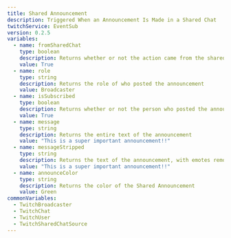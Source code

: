 ```yaml
---
title: Shared Announcement
description: Triggered When an Announcement Is Made in a Shared Chat
twitchService: EventSub
version: 0.2.5
variables:
  - name: fromSharedChat
    type: boolean
    description: Returns whether or not the action came from the shared chat
    value: True
  - name: role
    type: string
    description: Returns the role of who posted the announcement
    value: Broadcaster
  - name: isSubscribed
    type: boolean
    description: Returns whether or not the person who posted the announcement is subscribed
    value: True
  - name: message
    type: string
    description: Returns the entire text of the announcement
    value: "This is a super important announcement!!"    
  - name: messageStripped
    type: string
    description: Returns the text of the announcement, with emotes removed
    value: "This is a super important announcement!!"  
  - name: announceColor
    type: string
    description: Returns the color of the Shared Announcement
    value: Green
commonVariables:
  - TwitchBroadcaster
  - TwitchChat
  - TwitchUser
  - TwitchSharedChatSource
---
```


